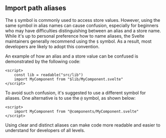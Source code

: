 ## Import path aliases

The `$` symbol is commonly used to access store values. However, using the same symbol in alias names can cause confusion, especially for beginners who may have difficulties distinguishing between an alias and a store name. While it's up to personal preference how to name aliases, the Svelte maintainers generally recommend using the `$` symbol. As a result, most developers are likely to adopt this convention.

An example of how an alias and a store value can be confused is demonstrated by the following code:

```svelte
<script>
	const lib = readable("src/lib")
	import MyComponent from "$lib/MyComponent.svelte"
</script>
```

To avoid such confusion, it's suggested to use a different symbol for aliases. One alternative is to use the `@` symbol, as shown below:

```svelte
<script>
	import MyComponent from "@components/MyComponent.svelte"
</script>
```

Using clear and distinct aliases can make code more readable and easier to understand for developers of all levels.
